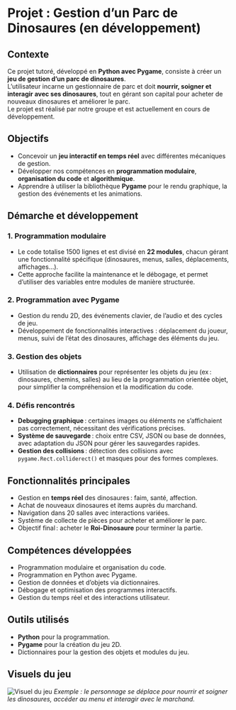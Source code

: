 # Projet : Gestion d’un Parc de Dinosaures (en développement)

## Contexte
Ce projet tutoré, développé en **Python avec Pygame**, consiste à créer un **jeu de gestion d’un parc de dinosaures**.  
L’utilisateur incarne un gestionnaire de parc et doit **nourrir, soigner et interagir avec ses dinosaures**, tout en gérant son capital pour acheter de nouveaux dinosaures et améliorer le parc.  
Le projet est réalisé par notre groupe et est actuellement en cours de développement.

## Objectifs
- Concevoir un **jeu interactif en temps réel** avec différentes mécaniques de gestion.  
- Développer nos compétences en **programmation modulaire**, **organisation du code** et **algorithmique**.  
- Apprendre à utiliser la bibliothèque **Pygame** pour le rendu graphique, la gestion des événements et les animations.

## Démarche et développement

### 1. Programmation modulaire
- Le code totalise 1500 lignes et est divisé en **22 modules**, chacun gérant une fonctionnalité spécifique (dinosaures, menus, salles, déplacements, affichages…).  
- Cette approche facilite la maintenance et le débogage, et permet d’utiliser des variables entre modules de manière structurée.

### 2. Programmation avec Pygame
- Gestion du rendu 2D, des événements clavier, de l’audio et des cycles de jeu.  
- Développement de fonctionnalités interactives : déplacement du joueur, menus, suivi de l’état des dinosaures, affichage des éléments du jeu.

### 3. Gestion des objets
- Utilisation de **dictionnaires** pour représenter les objets du jeu (ex : dinosaures, chemins, salles) au lieu de la programmation orientée objet, pour simplifier la compréhension et la modification du code.

### 4. Défis rencontrés
- **Debugging graphique** : certaines images ou éléments ne s’affichaient pas correctement, nécessitant des vérifications précises.  
- **Système de sauvegarde** : choix entre CSV, JSON ou base de données, avec adaptation du JSON pour gérer les sauvegardes rapides.  
- **Gestion des collisions** : détection des collisions avec `pygame.Rect.colliderect()` et masques pour des formes complexes.

## Fonctionnalités principales
- Gestion en **temps réel** des dinosaures : faim, santé, affection.  
- Achat de nouveaux dinosaures et items auprès du marchand.  
- Navigation dans 20 salles avec interactions variées.  
- Système de collecte de pièces pour acheter et améliorer le parc.  
- Objectif final : acheter le **Roi-Dinosaure** pour terminer la partie.

## Compétences développées
- Programmation modulaire et organisation du code.  
- Programmation en Python avec Pygame.  
- Gestion de données et d’objets via dictionnaires.  
- Débogage et optimisation des programmes interactifs.  
- Gestion du temps réel et des interactions utilisateur.

## Outils utilisés
- **Python** pour la programmation.  
- **Pygame** pour la création du jeu 2D.  
- Dictionnaires pour la gestion des objets et modules du jeu.

## Visuels du jeu
![Visuel du jeu]((https://github.com/Noumke/Portfolio-Projets-DataScience/blob/main/Visuel_du_jeu.png))
*Exemple : le personnage se déplace pour nourrir et soigner les dinosaures, accéder au menu et interagir avec le marchand.*

